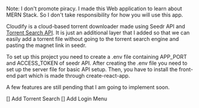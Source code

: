 Note: I don't promote piracy. I made this Web application to learn about MERN Stack. So I don't take responsibility for how you will use this app.

Cloudify is a cloud-based torrent downloader made using Seedr API and [Torrent Search API](https://github.com/Ryuk-me/Torrent-Api-py). It is just an additional layer that I added so that we can easily add a torrent file without going to the torrent search engine and pasting the magnet link in seedr.

To set up this project you need to create a .env file containing APP_PORT and ACCESS_TOKEN of seedr API. After creating the .env file you need to set up the server file for basic API setup. Then, you have to install the front-end part which is made through create-react-app.

A few features are still pending that I am going to implement soon.

[] Add Torrent Search
[] Add Login Menu 
